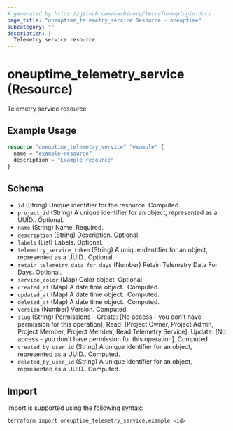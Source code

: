 ```yaml
---
# generated by https://github.com/hashicorp/terraform-plugin-docs
page_title: "oneuptime_telemetry_service Resource - oneuptime"
subcategory: ""
description: |-
  Telemetry service resource
---
```


# oneuptime_telemetry_service (Resource)

Telemetry service resource

## Example Usage

```terraform
resource "oneuptime_telemetry_service" "example" {
  name = "example-resource"
  description = "Example resource"
}
```

## Schema

- `id` (String) Unique identifier for the resource. Computed.
- `project_id` (String) A unique identifier for an object, represented as a UUID.. Optional.
- `name` (String) Name. Required.
- `description` (String) Description. Optional.
- `labels` (List) Labels. Optional.
- `telemetry_service_token` (String) A unique identifier for an object, represented as a UUID.. Optional.
- `retain_telemetry_data_for_days` (Number) Retain Telemetry Data For Days. Optional.
- `service_color` (Map) Color object. Optional.
- `created_at` (Map) A date time object.. Computed.
- `updated_at` (Map) A date time object.. Computed.
- `deleted_at` (Map) A date time object.. Computed.
- `version` (Number) Version. Computed.
- `slug` (String) Permissions - Create: [No access - you don't have permission for this operation], Read: [Project Owner, Project Admin, Project Member, Project Member, Read Telemetry Service], Update: [No access - you don't have permission for this operation]. Computed.
- `created_by_user_id` (String) A unique identifier for an object, represented as a UUID.. Computed.
- `deleted_by_user_id` (String) A unique identifier for an object, represented as a UUID.. Computed.

## Import

Import is supported using the following syntax:

```shell
terraform import oneuptime_telemetry_service.example <id>
```
